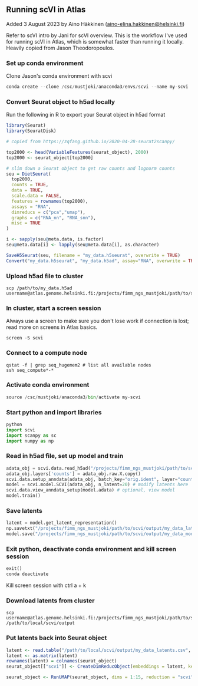 ## Running scVI in Atlas

Added 3 August 2023 by Aino Häkkinen (aino-elina.hakkinen@helsinki.fi)

Refer to scVI intro by Jani for scVI overview. This is the workflow I've used for running scVI in Atlas, which is somewhat faster than running it locally. Heavily copied from Jason Theodoropoulos. 

### Set up conda environment 
Clone Jason's conda environment with scvi

```python
conda create --clone /csc/mustjoki/anaconda3/envs/scvi --name my-scvi
```

### Convert Seurat object to h5ad locally
Run the following in R to export your Seurat object in h5ad format
```R
library(Seurat)
library(SeuratDisk)

# copied from https://zqfang.github.io/2020-04-28-seurat2scanpy/

top2000 <- head(VariableFeatures(seurat_object), 2000)
top2000 <- seurat_object[top2000]

# slim down a Seurat object to get raw counts and lognorm counts
seu = DietSeurat(
  top2000,
  counts = TRUE, 
  data = TRUE,   
  scale.data = FALSE, 
  features = rownames(top2000),
  assays = "RNA",
  dimreducs = c("pca","umap"),
  graphs = c("RNA_nn", "RNA_snn"), 
  misc = TRUE
)

i <- sapply(seu@meta.data, is.factor)
seu@meta.data[i] <- lapply(seu@meta.data[i], as.character)

SaveH5Seurat(seu, filename = "my_data.h5seurat", overwrite = TRUE)
Convert("my_data.h5seurat", "my_data.h5ad", assay="RNA", overwrite = TRUE)

```

### Upload h5ad file to cluster

```
scp /path/to/my_data.h5ad username@atlas.genome.helsinki.fi:/projects/fimm_ngs_mustjoki/path/to/scvi/input/
```

### In cluster, start a screen session
Always use a screen to make sure you don't lose work if connection is lost; read more on screens in Atlas basics. 
```
screen -S scvi
```
### Connect to a compute node
```
qstat -f | grep seq_hugemem2 # list all available nodes
ssh seq_compute*-*
```

### Activate conda environment
```python
source /csc/mustjoki/anaconda3/bin/activate my-scvi
```

### Start python and import libraries
```python
python
import scvi
import scanpy as sc
import numpy as np
```

### Read in h5ad file, set up model and train
```python
adata_obj = scvi.data.read_h5ad("/projects/fimm_ngs_mustjoki/path/to/scvi/input/my_data.h5ad")
adata_obj.layers['counts'] = adata_obj.raw.X.copy()
scvi.data.setup_anndata(adata_obj, batch_key="orig.ident", layer="counts")
model = scvi.model.SCVI(adata_obj, n_latent=20) # modify latents here
scvi.data.view_anndata_setup(model.adata) # optional, view model
model.train()
```

### Save latents
```python
latent = model.get_latent_representation()
np.savetxt("/projects/fimm_ngs_mustjoki/path/to/scvi/output/my_data_latents.csv", latent, delimiter=",")
model.save("/projects/fimm_ngs_mustjoki/path/to/scvi/output/my_data_model")
```

### Exit python, deactivate conda environment and kill screen session
```python
exit()
conda deactivate
```
Kill screen session with ctrl a + k

### Download latents from cluster
```
scp username@atlas.genome.helsinki.fi:/projects/fimm_ngs_mustjoki/path/to/scvi/output/my_data_latents.csv /path/to/local/scvi/output
```

### Put latents back into Seurat object
```R
latent <- read.table("/path/to/local/scvi/output/my_data_latents.csv", sep=",")
latent <- as.matrix(latent)
rownames(latent) = colnames(seurat_object)
seurat_object[["scvi"]] <- CreateDimReducObject(embeddings = latent, key = "scvi_", assay = DefaultAssay(seurat_object))

seurat_object <- RunUMAP(seurat_object, dims = 1:15, reduction = "scvi", reduction.name = "latentumap")
```
